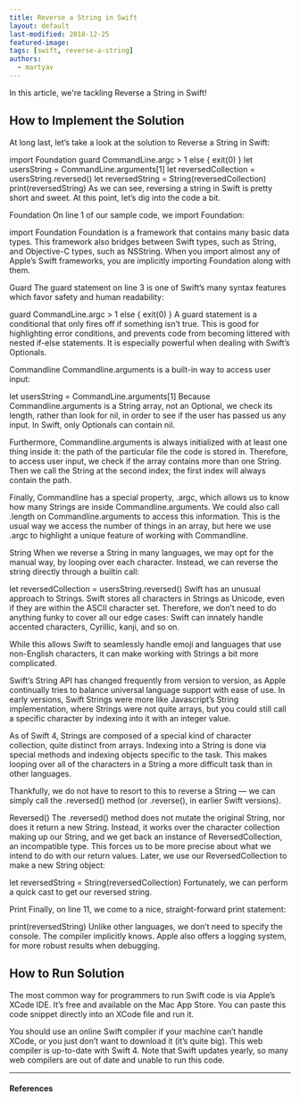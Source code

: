 ```yaml
---
title: Reverse a String in Swift
layout: default
last-modified: 2018-12-25
featured-image:
tags: [swift, reverse-a-string]
authors:
  - martyav
---
```


In this article, we're tackling Reverse a String in Swift!

## How to Implement the Solution

At long last, let’s take a look at the solution to Reverse a String in Swift:

import Foundation
guard CommandLine.argc > 1 else {
  exit(0)
}
let usersString = CommandLine.arguments[1]
let reversedCollection = usersString.reversed()
let reversedString = String(reversedCollection)
print(reversedString)
As we can see, reversing a string in Swift is pretty short and sweet. At this
point, let’s dig into the code a bit.

Foundation
On line 1 of our sample code, we import Foundation:

import Foundation
Foundation is a framework that contains many basic data types. This framework
also bridges between Swift types, such as String, and Objective-C types, such
as NSString. When you import almost any of Apple’s Swift frameworks, you are
implicitly importing Foundation along with them.

Guard
The guard statement on line 3 is one of Swift’s many syntax features which favor
safety and human readability:

guard CommandLine.argc > 1 else {
  exit(0)
}
A guard statement is a conditional that only fires off if something isn’t true.
This is good for highlighting error conditions, and prevents code from becoming
littered with nested if-else statements. It is especially powerful when dealing
with Swift’s Optionals.

Commandline
Commandline.arguments is a built-in way to access user input:

let usersString = CommandLine.arguments[1]
Because Commandline.arguments is a String array, not an Optional, we check its
length, rather than look for nil, in order to see if the user has passed us any
input. In Swift, only Optionals can contain nil.

Furthermore, Commandline.arguments is always initialized with at least one thing
inside it: the path of the particular file the code is stored in. Therefore, to
access user input, we check if the array contains more than one String. Then we
call the String at the second index; the first index will always contain the path.

Finally, Commandline has a special property, .argc, which allows us to know how
many Strings are inside Commandline.arguments. We could also call .length on
Commandline.arguments to access this information. This is the usual way we access
the number of things in an array, but here we use .argc to highlight a unique
feature of working with Commandline.

String
When we reverse a String in many languages, we may opt for the manual way, by
looping over each character. Instead, we can reverse the string directly through
a builtin call:

let reversedCollection = usersString.reversed()
Swift has an unusual approach to Strings. Swift stores all characters in Strings
as Unicode, even if they are within the ASCII character set. Therefore, we don’t
need to do anything funky to cover all our edge cases: Swift can innately handle
accented characters, Cyrillic, kanji, and so on.

While this allows Swift to seamlessly handle emoji and languages that use
non-English characters, it can make working with Strings a bit more complicated.

Swift’s String API has changed frequently from version to version, as Apple
continually tries to balance universal language support with ease of use. In
early versions, Swift Strings were more like Javascript’s String implementation,
where Strings were not quite arrays, but you could still call a specific
character by indexing into it with an integer value.

As of Swift 4, Strings are composed of a special kind of character collection,
quite distinct from arrays. Indexing into a String is done via special methods
and indexing objects specific to the task. This makes looping over all of the
characters in a String a more difficult task than in other languages.

Thankfully, we do not have to resort to this to reverse a String — we can simply
call the .reversed() method (or .reverse(), in earlier Swift versions).

Reversed()
The .reversed() method does not mutate the original String, nor does it return a
new String. Instead, it works over the character collection making up our String,
and we get back an instance of ReversedCollection, an incompatible type. This
forces us to be more precise about what we intend to do with our return values.
Later, we use our ReversedCollection to make a new String object:

let reversedString = String(reversedCollection)
Fortunately, we can perform a quick cast to get our reversed string.

Print
Finally, on line 11, we come to a nice, straight-forward print statement:

print(reversedString)
Unlike other languages, we don’t need to specify the console. The compiler
implicitly knows. Apple also offers a logging system, for more robust results
when debugging.

## How to Run Solution

The most common way for programmers to run Swift code is via Apple’s XCode IDE.
It’s free and available on the Mac App Store. You can paste this code snippet
directly into an XCode file and run it.

You should use an online Swift compiler if your machine can’t handle XCode, or
you just don’t want to download it (it’s quite big). This web compiler is
up-to-date with Swift 4. Note that Swift updates yearly, so many web compilers
are out of date and unable to run this code.

---

#### References

[^1]: A. Wörner, “Reverse a String in Scheme,” The Renegade Coder, 16-Jul-2018. [Online]. Available: <https://therenegadecoder.com/code/reverse-a-string-in-scheme/>. [Accessed: 24-Dec-2018].
